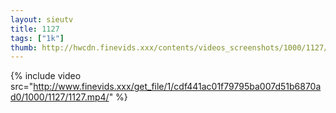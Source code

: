 ```yaml
--- 
layout: sieutv
title: 1127
tags: ["1k"]
thumb: http://hwcdn.finevids.xxx/contents/videos_screenshots/1000/1127/preview.mp4.jpg
---
```

{% include video src="http://www.finevids.xxx/get_file/1/cdf441ac01f79795ba007d51b6870ad0/1000/1127/1127.mp4/" %} 
